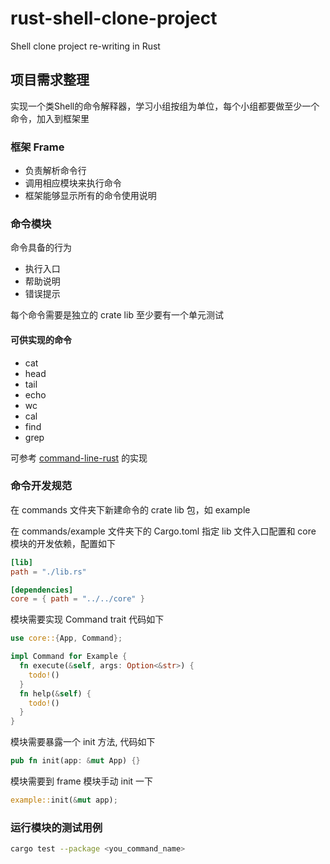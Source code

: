 # rust-shell-clone-project
Shell clone project re-writing in Rust

## 项目需求整理
实现一个类Shell的命令解释器，学习小组按组为单位，每个小组都要做至少一个命令，加入到框架里

### 框架 Frame
* 负责解析命令行
* 调用相应模块来执行命令
* 框架能够显示所有的命令使用说明

### 命令模块
命令具备的行为
* 执行入口
* 帮助说明
* 错误提示

每个命令需要是独立的 crate lib
至少要有一个单元测试

#### 可供实现的命令
* cat
* head
* tail
* echo
* wc
* cal
* find
* grep

可参考 [command-line-rust](https://gitee.com/chyyuu/command-line-rust) 的实现

### 命令开发规范

在 commands 文件夹下新建命令的 crate lib 包，如 example

在 commands/example 文件夹下的 Cargo.toml 指定 lib 文件入口配置和 core 模块的开发依赖，配置如下

```toml
[lib]
path = "./lib.rs"

[dependencies]
core = { path = "../../core" }
```

模块需要实现 Command trait 代码如下

```rust
use core::{App, Command};

impl Command for Example {
  fn execute(&self, args: Option<&str>) {
    todo!()
  }
  fn help(&self) {
    todo!()
  }
}
```

模块需要暴露一个 init 方法, 代码如下

```rust
pub fn init(app: &mut App) {}
```

模块需要到 frame 模块手动 init 一下

```rust
example::init(&mut app);
```

### 运行模块的测试用例

```bash
cargo test --package <you_command_name>
```
